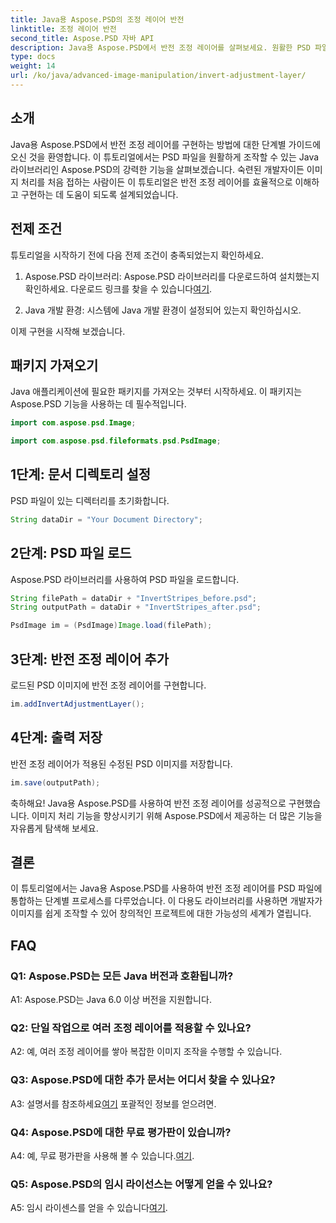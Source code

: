 ```yaml
---
title: Java용 Aspose.PSD의 조정 레이어 반전
linktitle: 조정 레이어 반전
second_title: Aspose.PSD 자바 API
description: Java용 Aspose.PSD에서 반전 조정 레이어를 살펴보세요. 원활한 PSD 파일 조작을 위한 강력한 Java 라이브러리입니다.
type: docs
weight: 14
url: /ko/java/advanced-image-manipulation/invert-adjustment-layer/
---
```

## 소개

Java용 Aspose.PSD에서 반전 조정 레이어를 구현하는 방법에 대한 단계별 가이드에 오신 것을 환영합니다. 이 튜토리얼에서는 PSD 파일을 원활하게 조작할 수 있는 Java 라이브러리인 Aspose.PSD의 강력한 기능을 살펴보겠습니다. 숙련된 개발자이든 이미지 처리를 처음 접하는 사람이든 이 튜토리얼은 반전 조정 레이어를 효율적으로 이해하고 구현하는 데 도움이 되도록 설계되었습니다.

## 전제 조건

튜토리얼을 시작하기 전에 다음 전제 조건이 충족되었는지 확인하세요.

1. Aspose.PSD 라이브러리: Aspose.PSD 라이브러리를 다운로드하여 설치했는지 확인하세요. 다운로드 링크를 찾을 수 있습니다[여기](https://releases.aspose.com/psd/java/).

2. Java 개발 환경: 시스템에 Java 개발 환경이 설정되어 있는지 확인하십시오.

이제 구현을 시작해 보겠습니다.

## 패키지 가져오기

Java 애플리케이션에 필요한 패키지를 가져오는 것부터 시작하세요. 이 패키지는 Aspose.PSD 기능을 사용하는 데 필수적입니다.

```java
import com.aspose.psd.Image;

import com.aspose.psd.fileformats.psd.PsdImage;
```

## 1단계: 문서 디렉토리 설정

PSD 파일이 있는 디렉터리를 초기화합니다.

```java
String dataDir = "Your Document Directory";
```

## 2단계: PSD 파일 로드

Aspose.PSD 라이브러리를 사용하여 PSD 파일을 로드합니다.

```java
String filePath = dataDir + "InvertStripes_before.psd";
String outputPath = dataDir + "InvertStripes_after.psd";

PsdImage im = (PsdImage)Image.load(filePath);
```

## 3단계: 반전 조정 레이어 추가

로드된 PSD 이미지에 반전 조정 레이어를 구현합니다.

```java
im.addInvertAdjustmentLayer();
```

## 4단계: 출력 저장

반전 조정 레이어가 적용된 수정된 PSD 이미지를 저장합니다.

```java
im.save(outputPath);
```

축하해요! Java용 Aspose.PSD를 사용하여 반전 조정 레이어를 성공적으로 구현했습니다. 이미지 처리 기능을 향상시키기 위해 Aspose.PSD에서 제공하는 더 많은 기능을 자유롭게 탐색해 보세요.

## 결론

이 튜토리얼에서는 Java용 Aspose.PSD를 사용하여 반전 조정 레이어를 PSD 파일에 통합하는 단계별 프로세스를 다루었습니다. 이 다용도 라이브러리를 사용하면 개발자가 이미지를 쉽게 조작할 수 있어 창의적인 프로젝트에 대한 가능성의 세계가 열립니다.

## FAQ

### Q1: Aspose.PSD는 모든 Java 버전과 호환됩니까?

A1: Aspose.PSD는 Java 6.0 이상 버전을 지원합니다.

### Q2: 단일 작업으로 여러 조정 레이어를 적용할 수 있나요?

A2: 예, 여러 조정 레이어를 쌓아 복잡한 이미지 조작을 수행할 수 있습니다.

### Q3: Aspose.PSD에 대한 추가 문서는 어디서 찾을 수 있나요?

 A3: 설명서를 참조하세요[여기](https://reference.aspose.com/psd/java/) 포괄적인 정보를 얻으려면.

### Q4: Aspose.PSD에 대한 무료 평가판이 있습니까?

 A4: 예, 무료 평가판을 사용해 볼 수 있습니다.[여기](https://releases.aspose.com/).

### Q5: Aspose.PSD의 임시 라이선스는 어떻게 얻을 수 있나요?

A5: 임시 라이센스를 얻을 수 있습니다[여기](https://purchase.aspose.com/temporary-license/).